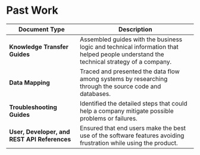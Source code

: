 # Past Work

| Document Type | Description    |
| --- | --- |
| **Knowledge Transfer Guides** | Assembled guides with the business logic and technical information that helped people understand the technical strategy of a company. |
| **Data Mapping** | Traced and presented the data flow among systems by researching through the source code and databases. |
| **Troubleshooting Guides** | Identified the detailed steps that could help a company mitigate possible problems or failures. |
| **User, Developer, and REST API References** | Ensured  that end users make the best use of the software features avoiding frustration while using the product.|